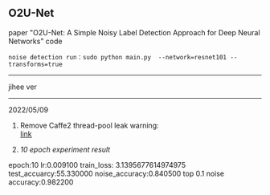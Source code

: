 ## O2U-Net
paper "O2U-Net: A Simple Noisy Label Detection Approach for Deep Neural Networks" code

```shell
noise detection run：sudo python main.py  --network=resnet101 --transforms=true
```


---
jihee ver
***

2022/05/09
1. Remove Caffe2 thread-pool leak warning:  
[link](https://github.com/pytorch/pytorch/commit/567e6d3a8766133f384eb1e00635b21ed638d187)

2. *10 epoch experiment result*

epoch:10 lr:0.009100 train_loss: 3.1395677614974975 test_accuarcy:55.330000 noise_accuracy:0.840500 top 0.1 noise accuracy:0.982200

